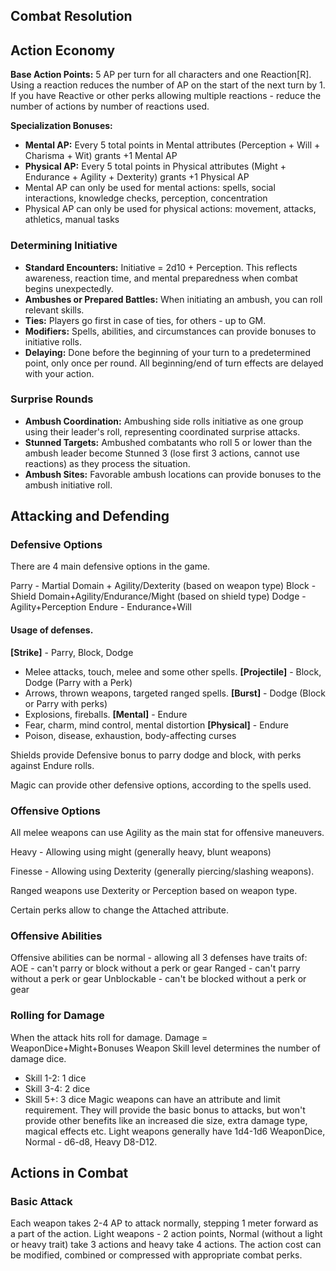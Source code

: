 ## Combat Resolution
## Action Economy

**Base Action Points:** 5 AP per turn for all characters and one Reaction[R]. Using a reaction reduces the number of AP on the start of the next turn by 1. If you have Reactive or other perks allowing multiple reactions - reduce the number of actions by number of reactions used.

**Specialization Bonuses:**
- **Mental AP:** Every 5 total points in Mental attributes (Perception + Will + Charisma + Wit) grants +1 Mental AP
- **Physical AP:** Every 5 total points in Physical attributes (Might + Endurance + Agility + Dexterity) grants +1 Physical AP
- Mental AP can only be used for mental actions: spells, social interactions, knowledge checks, perception, concentration
- Physical AP can only be used for physical actions: movement, attacks, athletics, manual tasks

### Determining Initiative

- **Standard Encounters:** Initiative = 2d10 + Perception. This reflects awareness, reaction time, and mental preparedness when combat begins unexpectedly.
- **Ambushes or Prepared Battles:** When initiating an ambush, you can roll relevant skills.
- **Ties:** Players go first in case of ties, for others - up to GM.
- **Modifiers:** Spells, abilities, and circumstances can provide bonuses to initiative rolls.
- **Delaying:** Done before the beginning of your turn to a predetermined point, only once per round. All beginning/end of turn effects are delayed with your action.

### Surprise Rounds

- **Ambush Coordination:** Ambushing side rolls initiative as one group using their leader's roll, representing coordinated surprise attacks.
- **Stunned Targets:** Ambushed combatants who roll 5 or lower than the ambush leader become Stunned 3 (lose first 3 actions, cannot use reactions) as they process the situation.
- **Ambush Sites:** Favorable ambush locations can provide bonuses to the ambush initiative roll.

## Attacking and Defending


### Defensive Options
There are 4 main defensive options in the game.

Parry - Martial Domain + Agility/Dexterity (based on weapon type)
Block - Shield Domain+Agility/Endurance/Might (based on shield type)
Dodge - Agility+Perception
Endure - Endurance+Will
#### Usage of defenses.
**[Strike]** - Parry, Block, Dodge
- Melee attacks, touch, melee and some other spells.
**[Projectile]** - Block, Dodge (Parry with a Perk)
- Arrows, thrown weapons, targeted ranged spells.
**[Burst]** - Dodge  (Block or Parry with perks)
- Explosions, fireballs.
**[Mental]** - Endure
- Fear, charm, mind control, mental distortion
**[Physical]** - Endure
- Poison, disease, exhaustion, body-affecting curses



Shields provide Defensive bonus to parry dodge and block, with perks against Endure rolls.

Magic can provide other defensive options, according to the spells used.

### Offensive Options
All melee weapons can use Agility as the main stat for offensive maneuvers.

Heavy - Allowing using might (generally heavy, blunt weapons)

Finesse - Allowing using Dexterity (generally piercing/slashing weapons).

Ranged weapons use Dexterity or Perception based on weapon type.

Certain perks allow to change the Attached attribute.

### Offensive Abilities
Offensive abilities can be normal - allowing all 3 defenses  have traits of:
AOE - can't parry or block without a perk or gear
Ranged - can't parry without a perk or gear
Unblockable - can't be blocked without a perk or gear



### Rolling for Damage
When the attack hits roll for damage.
Damage = WeaponDice+Might+Bonuses
Weapon Skill level determines the number of damage dice.
  - Skill 1-2: 1 dice
  - Skill 3-4: 2 dice
  - Skill 5+: 3 dice
Magic weapons can have an attribute and limit requirement. They will provide the basic bonus to attacks, but won't provide other benefits like an increased die size, extra damage type, magical effects etc.
Light weapons generally have 1d4-1d6 WeaponDice, Normal - d6-d8, Heavy D8-D12.



## Actions in Combat
### Basic Attack
Each weapon takes 2-4 AP to attack normally, stepping 1 meter forward as a part of the action. Light weapons - 2 action points, Normal (without a light or heavy trait) take 3 actions and heavy take 4 actions.
The action cost can be modified, combined or compressed with appropriate combat perks.
